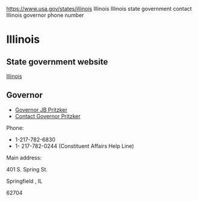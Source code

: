 

https://www.usa.gov/states/illinois
Illinois
Illinois state government contact
Illinois governor phone number

Illinois
========

State government website
------------------------

[Illinois](https://www.illinois.gov/)

Governor
--------

* [Governor JB Pritzker](https://gov.illinois.gov/)
* [Contact Governor Pritzker](https://gov.illinois.gov/contact-us/contact-the-governor.html)

Phone:

* 1-217-782-6830
* 1- 217-782-0244 (Constituent Affairs Help Line)

Main address:

401 S. Spring St.
  

Springfield
,
IL

62704
